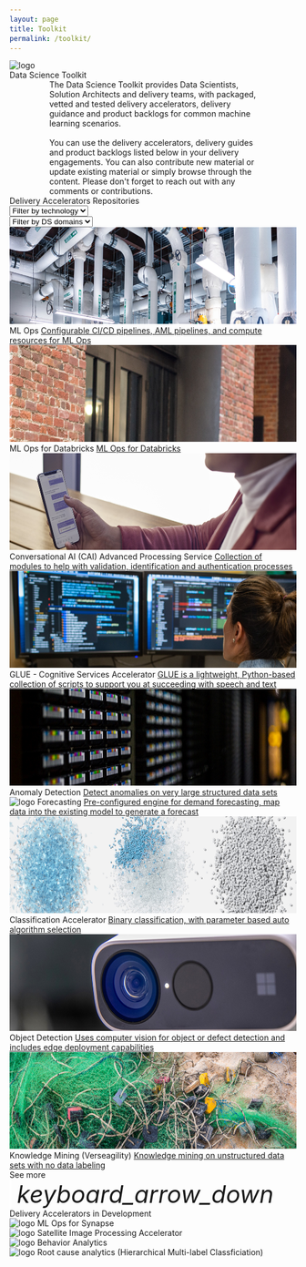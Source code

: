 ```yaml
---
layout: page
title: Toolkit
permalink: /toolkit/
---
```


<div class="toolkit">
    <div class="title-photo">
          <img src="/images/toolkit/MSC19_paddingtonOffice_015.jpg" alt="logo" height="300" style="width:100%;">
    </div>
  <div class="title">Data Science Toolkit</div>
  <div class="paragraph" style="margin-left:70px; margin-right:70px;">The Data Science Toolkit provides Data Scientists, Solution Architects and delivery teams, with packaged, vetted and tested delivery accelerators, delivery guidance and product backlogs for common machine learning scenarios.
  <br><br>
  You can use the delivery accelerators, delivery guides and product backlogs listed below in your delivery engagements. You can also contribute new material or update existing material or simply browse through the content. Please don't forget to reach out with any comments or contributions.</div>
  <div class="subtitle toolkit-borders"> Delivery Accelerators Repositories 
    <div class="dropdowns-container">
    <div class="custom-select">
      <select class="toolkit-select">
        <option value="" selected disabled hidden>Filter by technology</option>
        <option value="1">Option 1</option>
        <option value="2">Option 2</option>
        <option value="3">Option 3</option>
      </select>
    </div>
    <div class="custom-select">
      <select class="toolkit-select">
        <option value="" selected disabled hidden>Filter by DS domains</option>
        <option value="1">Option 1</option>
        <option value="2">Option 2</option>
        <option value="3">Option 3</option>
      </select>
    </div>
  </div>
  </div>

  <div class="toolkit-cards">
    <div class="toolkit-row">
      <!--ML Ops-->
      <div class="toolkit-card left">
        <img src="/images/ml-ops/MDC19_cooling_002.jpg" alt="white pipes" height="170" style="width:100%;">
        <span class="toolkit-card-title">ML Ops</span>
        <a class="toolkit-card-content" href="/ml-ops/">Configurable CI/CD pipelines, AML pipelines, and compute resources for ML Ops</a>
      </div>
      <!--ML Ops for Databricks-->
      <div class="toolkit-card right">
        <img src="/images/ml-ops-for-databricks/CLO20b_Aline_cafe_outside_002.jpg" alt="brick walls" height="170" style="width:100%;">
        <span class="toolkit-card-title">ML Ops for Databricks</span>
        <a class="toolkit-card-content" href="/ml-ops-for-databricks/">ML Ops for Databricks</a>
      </div>
    </div>
    <div class="toolkit-row">
      <!--Conversational AI-->
      <div class="toolkit-card left">
        <img src="/images/conversational-ai/M365CO19_SMB_iPhone_245.jpg" alt="logo" height="170" style="width:100%;">
        <span class="toolkit-card-title">Conversational AI (CAI) Advanced Processing Service</span>
        <a class="toolkit-card-content" href="/conversational-AI/">Collection of modules to help with validation, identification and authentication processes</a>
      </div>
      <!--GLUE-->
      <div class="toolkit-card right">
        <img src="/images/GLUE-accelerator/CLO20b_Sylvie_office_night_001.jpg" alt="logo" height="170" style="width:100%;">
        <span class="toolkit-card-title">GLUE - Cognitive Services Accelerator</span>
        <a class="toolkit-card-content" href="/GLUE-accelerator/">GLUE is a lightweight, Python-based collection of scripts to support you at succeeding with speech and text</a>
      </div>
    </div>
     <div class="toolkit-row">
      <!--Anomaly detection-->
      <div class="toolkit-card left">
        <img src="/images/anomaly-detection/MDC19_tapeTight_002.jpg" alt="logo" height="170" style="width:100%;">
        <span class="toolkit-card-title">Anomaly Detection</span>
        <a class="toolkit-card-content" href="/anomaly-detection/">Detect anomalies on very large structured data sets</a>
      </div>
      <!--Forecasting-->
      <div class="toolkit-card right">
        <img src="/images/forecasting/CLO18_cafeWork_003.jpg" alt="logo" height="170" style="width:100%;">
        <span class="toolkit-card-title">Forecasting</span>
        <a class="toolkit-card-content" href="/forecasting/">Pre-configured engine for demand forecasting, map data into the existing model to generate a forecast</a>
      </div>
    </div>
    <div class="toolkit-row">
      <!--Classification-->
      <div class="toolkit-card left">
        <img src="/images/classification-accelerator/PCA22_OceanPlasticMouse_Feature_06_RGB.jpg" alt="logo" height="170" style="width:100%;">
        <span class="toolkit-card-title">Classification Accelerator</span>
        <a class="toolkit-card-content" href="/classification-accelerator/">Binary classification, with parameter based auto algorithm selection</a>
      </div>
      <!--Object Detection-->
      <div class="toolkit-card right">
        <img src="/images/object-detection/CLO19_azureKinectDK_008.jpg" alt="logo" height="170" style="width:100%;">
        <span class="toolkit-card-title">Object Detection</span>
        <a class="toolkit-card-content" href="/object-detection/">Uses computer vision for object or defect detection and includes edge deployment capabilities</a>
      </div>
    </div>
    <div class="toolkit-row">
      <!--Verseagility-->
      <div class="toolkit-card left">
        <img src="/images/verseagility/MSC18_scenicsLiberia_002.jpg" alt="logo" height="170" style="width:100%;">
        <span class="toolkit-card-title">Knowledge Mining (Verseagility)</span>
        <a class="toolkit-card-content" href="/verseagility/">Knowledge mining on unstructured data sets with no data labeling</a>
      </div>
      <!--Placeholder for delivery accelerator toolkit card on right-->
    </div>
  </div>

  <div class="subtitle borders" style="margin-top:0px">
    <!--Placeholder for See More drop-down to expand toolkit rows-->
    <!--TODO: to implement functionality per above toolkit rows and limit number of toolkit rows shown by default to 3 rows-->
    <div class="see-more">
      <span class="see-more-text">See more</span>
      <i class="material-icons" style="margin-bottom:0px; font-size: 42px; border-left: 3px solid white; padding-left: 10px;">keyboard_arrow_down</i>
    </div>
  </div>

  <div class="subtitle">
    Delivery Accelerators in Development
  </div>

<div class="delivery-accelerators">
  <div class="delivery-accelerators-card">
      <img src="../images/synapse.png" alt="logo">
      <span class="toolkit-card-content">ML Ops for Synapse</span>
  </div>
  <div class="delivery-accelerators-card">
      <img src="../images/satellite.png" alt="logo">
      <span class="toolkit-card-content">Satellite Image Processing Accelerator</span>
  </div>
  <div class="delivery-accelerators-card">
      <img src="../images/behavior-analytics.png" alt="logo">
      <span class="toolkit-card-content">Behavior Analytics</span>
  </div>
  <div class="delivery-accelerators-card">
      <img src="../images/root-cause.png" alt="logo">
      <span class="toolkit-card-content">Root cause analytics (Hierarchical Multi-label Classficiation)</span>
  </div>
</div>


</div>